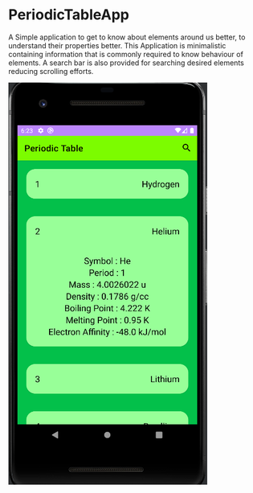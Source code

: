 # PeriodicTableApp

A Simple application to get to know about elements around us better, to understand their properties better.
This Application is minimalistic containing information that is commonly required to know behaviour of elements.
A search bar is also provided for searching desired elements reducing scrolling efforts.


![Periodic Table App](https://github.com/AnuragProg/PeriodicTableApp/blob/master/screenshots/Details.png)
